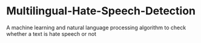 # Multilingual-Hate-Speech-Detection
A machine learning and natural language processing algorithm to check whether a text is hate speech or not
